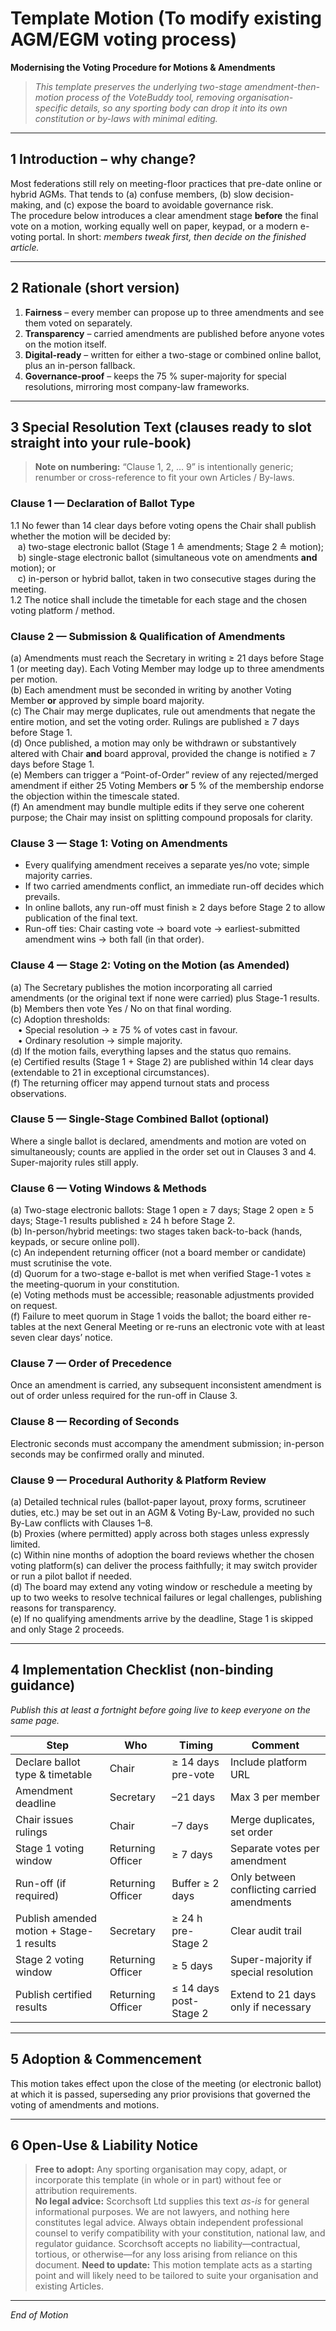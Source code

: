# Template Motion (To modify existing AGM/EGM voting process)
**Modernising the Voting Procedure for Motions & Amendments**  

> *This template preserves the underlying two-stage amendment-then-motion process of the VoteBuddy tool, removing organisation-specific details, so any sporting body can drop it into its own constitution or by-laws with minimal editing.*   

---

## 1  Introduction – why change?

Most federations still rely on meeting-floor practices that pre-date online or hybrid AGMs. That tends to (a) confuse members, (b) slow decision-making, and (c) expose the board to avoidable governance risk.  
The procedure below introduces a clear amendment stage **before** the final vote on a motion, working equally well on paper, keypad, or a modern e-voting portal. In short: *members tweak first, then decide on the finished article.*  

---

## 2  Rationale (short version)

1. **Fairness** – every member can propose up to three amendments and see them voted on separately.  
2. **Transparency** – carried amendments are published before anyone votes on the motion itself.  
3. **Digital-ready** – written for either a two-stage or combined online ballot, plus an in-person fallback.  
4. **Governance‐proof** – keeps the 75 % super-majority for special resolutions, mirroring most company-law frameworks.  

---

## 3  Special Resolution Text (clauses ready to slot straight into your rule-book)

> **Note on numbering:** “Clause 1, 2, … 9” is intentionally generic; renumber or cross-reference to fit your own Articles / By-laws.

### Clause 1 — Declaration of Ballot Type
1.1  No fewer than 14 clear days before voting opens the Chair shall publish whether the motion will be decided by:  
&nbsp;&nbsp;&nbsp;a) two-stage electronic ballot (Stage 1 ≙ amendments; Stage 2 ≙ motion);  
&nbsp;&nbsp;&nbsp;b) single-stage electronic ballot (simultaneous vote on amendments **and** motion); or  
&nbsp;&nbsp;&nbsp;c) in-person or hybrid ballot, taken in two consecutive stages during the meeting.  
1.2  The notice shall include the timetable for each stage and the chosen voting platform / method.

### Clause 2 — Submission & Qualification of Amendments
(a)  Amendments must reach the Secretary in writing ≥ 21 days before Stage 1 (or meeting day). Each Voting Member may lodge up to three amendments per motion.  
(b)  Each amendment must be seconded in writing by another Voting Member **or** approved by simple board majority.  
(c)  The Chair may merge duplicates, rule out amendments that negate the entire motion, and set the voting order. Rulings are published ≥ 7 days before Stage 1.  
(d)  Once published, a motion may only be withdrawn or substantively altered with Chair **and** board approval, provided the change is notified ≥ 7 days before Stage 1.  
(e)  Members can trigger a “Point-of-Order” review of any rejected/merged amendment if either 25 Voting Members **or** 5 % of the membership endorse the objection within the timescale stated.  
(f)  An amendment may bundle multiple edits if they serve one coherent purpose; the Chair may insist on splitting compound proposals for clarity.

### Clause 3 — Stage 1: Voting on Amendments
* Every qualifying amendment receives a separate yes/no vote; simple majority carries.  
* If two carried amendments conflict, an immediate run-off decides which prevails.  
* In online ballots, any run-off must finish ≥ 2 days before Stage 2 to allow publication of the final text.  
* Run-off ties: Chair casting vote → board vote → earliest-submitted amendment wins → both fall (in that order).

### Clause 4 — Stage 2: Voting on the Motion (as Amended)
(a)  The Secretary publishes the motion incorporating all carried amendments (or the original text if none were carried) plus Stage-1 results.  
(b)  Members then vote Yes / No on that final wording.  
(c)  Adoption thresholds:  
&nbsp;&nbsp;&nbsp;• Special resolution → ≥ 75 % of votes cast in favour.  
&nbsp;&nbsp;&nbsp;• Ordinary resolution → simple majority.  
(d)  If the motion fails, everything lapses and the status quo remains.  
(e)  Certified results (Stage 1 + Stage 2) are published within 14 clear days (extendable to 21 in exceptional circumstances).  
(f)  The returning officer may append turnout stats and process observations.

### Clause 5 — Single-Stage Combined Ballot (optional)
Where a single ballot is declared, amendments and motion are voted on simultaneously; counts are applied in the order set out in Clauses 3 and 4. Super-majority rules still apply.

### Clause 6 — Voting Windows & Methods
(a)  Two-stage electronic ballots: Stage 1 open ≥ 7 days; Stage 2 open ≥ 5 days; Stage-1 results published ≥ 24 h before Stage 2.  
(b)  In-person/hybrid meetings: two stages taken back-to-back (hands, keypads, or secure online poll).  
(c)  An independent returning officer (not a board member or candidate) must scrutinise the vote.  
(d)  Quorum for a two-stage e-ballot is met when verified Stage-1 votes ≥ the meeting-quorum in your constitution.  
(e)  Voting methods must be accessible; reasonable adjustments provided on request.  
(f)  Failure to meet quorum in Stage 1 voids the ballot; the board either re-tables at the next General Meeting or re-runs an electronic vote with at least seven clear days’ notice.

### Clause 7 — Order of Precedence
Once an amendment is carried, any subsequent inconsistent amendment is out of order unless required for the run-off in Clause 3.

### Clause 8 — Recording of Seconds
Electronic seconds must accompany the amendment submission; in-person seconds may be confirmed orally and minuted.

### Clause 9 — Procedural Authority & Platform Review
(a)  Detailed technical rules (ballot-paper layout, proxy forms, scrutineer duties, etc.) may be set out in an AGM & Voting By-Law, provided no such By-Law conflicts with Clauses 1–8.  
(b)  Proxies (where permitted) apply across both stages unless expressly limited.  
(c)  Within nine months of adoption the board reviews whether the chosen voting platform(s) can deliver the process faithfully; it may switch provider or run a pilot ballot if needed.  
(d)  The board may extend any voting window or reschedule a meeting by up to two weeks to resolve technical failures or legal challenges, publishing reasons for transparency.  
(e)  If no qualifying amendments arrive by the deadline, Stage 1 is skipped and only Stage 2 proceeds.

---

## 4  Implementation Checklist (non-binding guidance)

*Publish this at least a fortnight before going live to keep everyone on the same page.*

| Step | Who | Timing | Comment |
|------|-----|--------|---------|
| Declare ballot type & timetable | Chair | ≥ 14 days pre-vote | Include platform URL |
| Amendment deadline | Secretary | –21 days | Max 3 per member |
| Chair issues rulings | Chair | –7 days | Merge duplicates, set order |
| Stage 1 voting window | Returning Officer | ≥ 7 days | Separate votes per amendment |
| Run-off (if required) | Returning Officer | Buffer ≥ 2 days | Only between conflicting carried amendments |
| Publish amended motion + Stage-1 results | Secretary | ≥ 24 h pre-Stage 2 | Clear audit trail |
| Stage 2 voting window | Returning Officer | ≥ 5 days | Super-majority if special resolution |
| Publish certified results | Returning Officer | ≤ 14 days post-Stage 2 | Extend to 21 days only if necessary |

---

## 5  Adoption & Commencement

This motion takes effect upon the close of the meeting (or electronic ballot) at which it is passed, superseding any prior provisions that governed the voting of amendments and motions.

---

## 6  Open-Use & Liability Notice

> **Free to adopt:** Any sporting organisation may copy, adapt, or incorporate this template (in whole or in part) without fee or attribution requirements.  
> **No legal advice:** Scorchsoft Ltd supplies this text *as-is* for general informational purposes. We are not lawyers, and nothing here constitutes legal advice. Always obtain independent professional counsel to verify compatibility with your constitution, national law, and regulator guidance. Scorchsoft accepts no liability—contractual, tortious, or otherwise—for any loss arising from reliance on this document.
> **Need to update:** This motion template acts as a starting point and will likely need to be tailored to suite your organisation and existing Articles.
---

*End of Motion*

